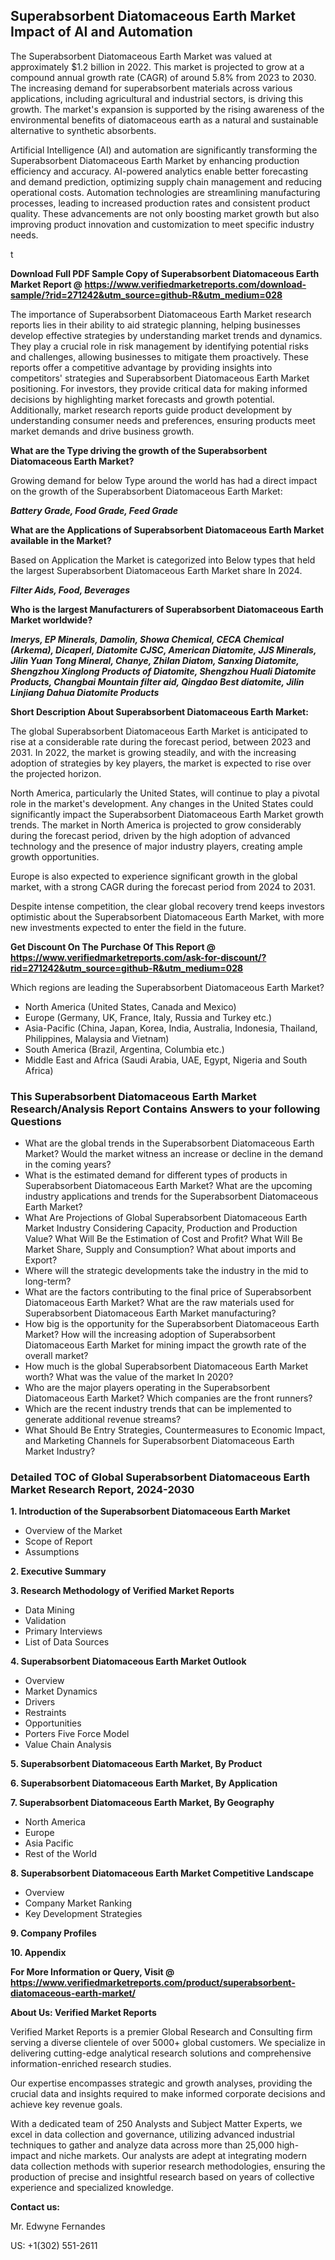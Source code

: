 <h2>Superabsorbent Diatomaceous Earth Market Impact of AI and Automation</h2><p>The Superabsorbent Diatomaceous Earth Market was valued at approximately $1.2 billion in 2022. This market is projected to grow at a compound annual growth rate (CAGR) of around 5.8% from 2023 to 2030. The increasing demand for superabsorbent materials across various applications, including agricultural and industrial sectors, is driving this growth. The market's expansion is supported by the rising awareness of the environmental benefits of diatomaceous earth as a natural and sustainable alternative to synthetic absorbents.</p><p>Artificial Intelligence (AI) and automation are significantly transforming the Superabsorbent Diatomaceous Earth Market by enhancing production efficiency and accuracy. AI-powered analytics enable better forecasting and demand prediction, optimizing supply chain management and reducing operational costs. Automation technologies are streamlining manufacturing processes, leading to increased production rates and consistent product quality. These advancements are not only boosting market growth but also improving product innovation and customization to meet specific industry needs.</p>t</p><p id="" class=""><strong>Download Full PDF Sample Copy of Superabsorbent Diatomaceous Earth Market Report @ <a href="https://www.verifiedmarketreports.com/download-sample/?rid=271242&utm_source=github-R&utm_medium=028" target="_blank">https://www.verifiedmarketreports.com/download-sample/?rid=271242&utm_source=github-R&utm_medium=028</a></strong></p><p>The importance of&nbsp;Superabsorbent Diatomaceous Earth Market research reports lies in their ability to aid strategic planning, helping businesses develop effective strategies by understanding market trends and dynamics. They play a crucial role in risk management by identifying potential risks and challenges, allowing businesses to mitigate them proactively. These reports offer a competitive advantage by providing insights into competitors' strategies and Superabsorbent Diatomaceous Earth Market positioning. For investors, they provide critical data for making informed decisions by highlighting market forecasts and growth potential. Additionally, market research reports guide product development by understanding consumer needs and preferences, ensuring products meet market demands and drive business growth.</p><p><strong>What are the&nbsp;Type driving the growth of the Superabsorbent Diatomaceous Earth Market?</strong></p><p id="" class="">Growing demand for below Type around the world has had a direct impact on the growth of the Superabsorbent Diatomaceous Earth Market:</p><em><strong>Battery Grade, Food Grade, Feed Grade</strong></em></p><strong>What are the&nbsp;Applications&nbsp;of Superabsorbent Diatomaceous Earth Market available in the Market?</strong></p><p id="" class="">Based on Application the Market is categorized into Below types that held the largest Superabsorbent Diatomaceous Earth Market share In 2024.</p><em><strong>Filter Aids, Food, Beverages</strong></em></p><strong>Who is the largest Manufacturers of Superabsorbent Diatomaceous Earth Market worldwide?</strong></p><p><em><strong>Imerys, EP Minerals, Damolin, Showa Chemical, CECA Chemical (Arkema), Dicaperl, Diatomite CJSC, American Diatomite, JJS Minerals, Jilin Yuan Tong Mineral, Chanye, Zhilan Diatom, Sanxing Diatomite, Shengzhou Xinglong Products of Diatomite, Shengzhou Huali Diatomite Products, Changbai Mountain filter aid, Qingdao Best diatomite, Jilin Linjiang Dahua Diatomite Products</strong></em></p><p id="" class=""><strong>Short Description About Superabsorbent Diatomaceous Earth Market:</strong></p><p>The global Superabsorbent Diatomaceous Earth Market is anticipated to rise at a considerable rate during the forecast period, between 2023 and 2031. In 2022, the market is growing steadily, and with the increasing adoption of strategies by key players, the market is expected to rise over the projected horizon.</p><p>North America, particularly the United States, will continue to play a pivotal role in the market's development. Any changes in the United States could significantly impact the Superabsorbent Diatomaceous Earth Market growth trends. The market in North America is projected to grow considerably during the forecast period, driven by the high adoption of advanced technology and the presence of major industry players, creating ample growth opportunities.</p><p>Europe is also expected to experience significant growth in the global market, with a strong CAGR during the forecast period from 2024 to 2031.</p><p>Despite intense competition, the clear global recovery trend keeps investors optimistic about the Superabsorbent Diatomaceous Earth Market, with more new investments expected to enter the field in the future.</p><p id="" class=""><strong>Get Discount On The Purchase Of This Report @ <a href="https://www.verifiedmarketreports.com/ask-for-discount/?rid=271242&utm_source=github-R&utm_medium=028" target="_blank">https://www.verifiedmarketreports.com/ask-for-discount/?rid=271242&utm_source=github-R&utm_medium=028</a></strong></p>Which regions are leading the Superabsorbent Diatomaceous Earth Market?</p><ul><li>North America (United States, Canada and Mexico)</li><li>Europe (Germany, UK, France, Italy, Russia and Turkey etc.)</li><li>Asia-Pacific (China, Japan, Korea, India, Australia, Indonesia, Thailand, Philippines, Malaysia and Vietnam)</li><li>South America (Brazil, Argentina, Columbia etc.)</li><li>Middle East and Africa (Saudi Arabia, UAE, Egypt, Nigeria and South Africa)</li></ul><h3 id="" class="">This Superabsorbent Diatomaceous Earth Market Research/Analysis Report Contains Answers to your following Questions</h3><ul><li>What are the global trends in the Superabsorbent Diatomaceous Earth Market? Would the market witness an increase or decline in the demand in the coming years?</li><li>What is the estimated demand for different types of products in Superabsorbent Diatomaceous Earth Market? What are the upcoming industry applications and trends for the Superabsorbent Diatomaceous Earth Market?</li><li>What Are Projections of Global Superabsorbent Diatomaceous Earth Market Industry Considering Capacity, Production and Production Value? What Will Be the Estimation of Cost and Profit? What Will Be Market Share, Supply and Consumption? What about imports and Export?</li><li>Where will the strategic developments take the industry in the mid to long-term?</li><li>What are the factors contributing to the final price of Superabsorbent Diatomaceous Earth Market? What are the raw materials used for Superabsorbent Diatomaceous Earth Market manufacturing?</li><li>How big is the opportunity for the Superabsorbent Diatomaceous Earth Market? How will the increasing adoption of Superabsorbent Diatomaceous Earth Market for mining impact the growth rate of the overall market?</li><li>How much is the global Superabsorbent Diatomaceous Earth Market worth? What was the value of the market In 2020?</li><li>Who are the major players operating in the Superabsorbent Diatomaceous Earth Market? Which companies are the front runners?</li><li>Which are the recent industry trends that can be implemented to generate additional revenue streams?</li><li>What Should Be Entry Strategies, Countermeasures to Economic Impact, and Marketing Channels for Superabsorbent Diatomaceous Earth Market Industry?</li></ul><h3 id="" class="">Detailed TOC of Global Superabsorbent Diatomaceous Earth Market Research Report, 2024-2030</h3><p id="" class=""><strong>1. Introduction of the Superabsorbent Diatomaceous Earth Market</strong></p><ul><li>Overview of the Market</li><li>Scope of Report</li><li>Assumptions</li></ul><p id="" class=""><strong>2. Executive Summary</strong></p><p id="" class=""><strong>3. Research Methodology of Verified Market Reports</strong></p><ul><li>Data Mining</li><li>Validation</li><li>Primary Interviews</li><li>List of Data Sources</li></ul><p id="" class=""><strong>4. Superabsorbent Diatomaceous Earth Market Outlook</strong></p><ul><li>Overview</li><li>Market Dynamics</li><li>Drivers</li><li>Restraints</li><li>Opportunities</li><li>Porters Five Force Model</li><li>Value Chain Analysis</li></ul><p id="" class=""><strong>5. Superabsorbent Diatomaceous Earth Market, By Product</strong></p><p id="" class=""><strong>6. Superabsorbent Diatomaceous Earth Market, By Application</strong></p><p id="" class=""><strong>7. Superabsorbent Diatomaceous Earth Market, By Geography</strong></p><ul><li>North America</li><li>Europe</li><li>Asia Pacific</li><li>Rest of the World</li></ul><p id="" class=""><strong>8. Superabsorbent Diatomaceous Earth Market Competitive Landscape</strong></p><ul><li>Overview</li><li>Company Market Ranking</li><li>Key Development Strategies</li></ul><p id="" class=""><strong>9. Company Profiles</strong></p><p id="" class=""><strong>10. Appendix</strong></p><p id="" class=""><strong>For More Information or Query, Visit @ <a href="https://www.verifiedmarketreports.com/product/superabsorbent-diatomaceous-earth-market/" target="_blank">https://www.verifiedmarketreports.com/product/superabsorbent-diatomaceous-earth-market/</a></strong></p><p id="" class=""><strong>About Us: Verified Market Reports</strong></p><p id="" class="">Verified Market Reports is a premier Global Research and Consulting firm serving a diverse clientele of over 5000+ global customers. We specialize in delivering cutting-edge analytical research solutions and comprehensive information-enriched research studies.</p><p id="" class="">Our expertise encompasses strategic and growth analyses, providing the crucial data and insights required to make informed corporate decisions and achieve key revenue goals.</p><p id="" class="">With a dedicated team of 250 Analysts and Subject Matter Experts, we excel in data collection and governance, utilizing advanced industrial techniques to gather and analyze data across more than 25,000 high-impact and niche markets. Our analysts are adept at integrating modern data collection methods with superior research methodologies, ensuring the production of precise and insightful research based on years of collective experience and specialized knowledge.</p><p id="" class=""><strong>Contact us:</strong></p><p id="" class="">Mr. Edwyne Fernandes</p><p id="" class="">US: +1(302) 551-2611</p>